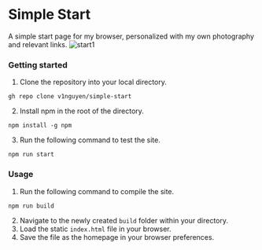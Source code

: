 # Simple Start

A simple start page for my browser, personalized with my own photography and relevant links.
![start1](https://user-images.githubusercontent.com/47407342/141419578-b717b6c5-0a75-46c0-9cbb-5ce386366a54.png)


### Getting started
1. Clone the repository into your local directory.
```
gh repo clone v1nguyen/simple-start
```
2. Install npm in the root of the directory.
```
npm install -g npm
```
3. Run the following command to test the site.
```
npm run start
```
### Usage
1. Run the following command to compile the site.
```
npm run build
```
2. Navigate to the newly created ```build``` folder within your directory.
3. Load the static ```index.html``` file in your browser.
4. Save the file as the homepage in your browser preferences.
